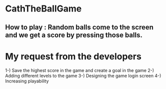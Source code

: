 # CathTheBallGame
How to play : Random balls come to the screen and we get a score by pressing those balls.
----------------------------------------------------------------------------------------
# My request from the developers
1-) Save the highest score in the game and create a goal in the game
2-) Adding different levels to the game
3-) Designing the game login screen
4-) Increasing playability



 
